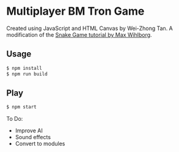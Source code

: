 # Multiplayer BM Tron Game
Created using JavaScript and HTML Canvas by Wei-Zhong Tan. A modification of the [Snake Game tutorial by Max Wihlborg](https://www.youtube.com/watch?v=uU5YPIvJ24Y).

## Usage
```sh
$ npm install
$ npm run build
```

## Play
```sh
$ npm start
```

To Do:
* Improve AI
* Sound effects
* Convert to modules
